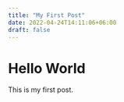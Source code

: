 ```yaml
---
title: "My First Post"
date: 2022-04-24T14:11:06+06:00
draft: false
---
```


# Hello World

This is my first post.
